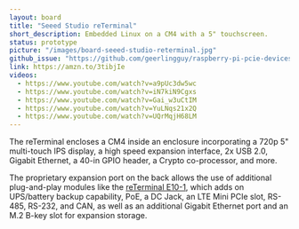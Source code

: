 ```yaml
---
layout: board
title: "Seeed Studio reTerminal"
short_description: Embedded Linux on a CM4 with a 5" touchscreen.
status: prototype
picture: "/images/board-seeed-studio-reterminal.jpg"
github_issue: "https://github.com/geerlingguy/raspberry-pi-pcie-devices/issues/138"
link: https://amzn.to/3tibjIe
videos:
  - https://www.youtube.com/watch?v=a9pUc3dw5wc
  - https://www.youtube.com/watch?v=iN7kiN9Cgxs
  - https://www.youtube.com/watch?v=Gai_w3uCtIM
  - https://www.youtube.com/watch?v=YuLNqs21x2Q
  - https://www.youtube.com/watch?v=UQrMqjH68LM
---
```

The reTerminal encloses a CM4 inside an enclosure incorporating a 720p 5" multi-touch IPS display, a high speed expansion interface, 2x USB 2.0, Gigabit Ethernet, a 40-in GPIO header, a Crypto co-processor, and more.

The proprietary expansion port on the back allows the use of additional plug-and-play modules like the [reTerminal E10-1](https://www.seeedstudio.com/reTerminal-E10-1-p-5376.html), which adds on UPS/battery backup capability, PoE, a DC Jack, an LTE Mini PCIe slot, RS-485, RS-232, and CAN, as well as an additional Gigabit Ethernet port and an M.2 B-key slot for expansion storage.
